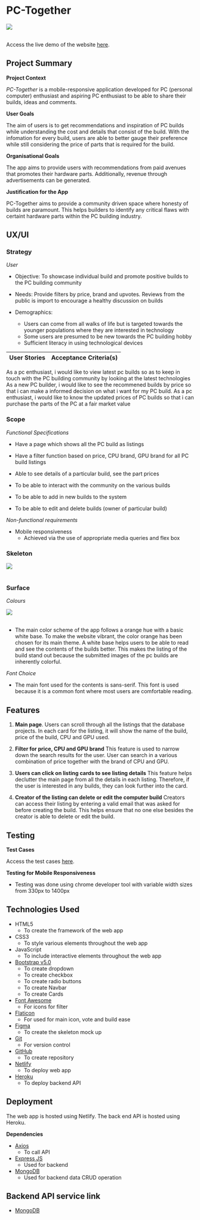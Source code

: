 # PC-Together 
<img src='public/PC-Together.png' style='display:block'><br>

Access the live demo of the website [here](https://ephemeral-sunshine-555075.netlify.app/index.html).

## Project Summary

**Project Context**

 _PC-Together_ is a mobile-responsive application developed for PC (personal computer) enthusiast and aspiring PC enthusiast to be able to share their builds, ideas and comments.

**User Goals**

The aim of users is to get recommendations and inspiration of PC builds while understanding the cost and details that consist of the build. With the infomation for every build, users are able to better gauge their preference while still considering the price of parts that is required for the build. 

**Organisational Goals**

The app aims to provide users with recommendations from paid avenues that promotes their hardware parts. Additionally, revenue through advertisements can be generated.

**Justification for the App**

PC-Together aims to provide a community driven space where honesty of builds are paramount. This helps builders to identify any critical flaws with certaint hardware parts within the PC building industry.

## UX/UI

### **Strategy**
_User_
* Objective: To showcase individual build and promote positive builds to the PC building community

* Needs: Provide filters by price, brand and upvotes. Reviews from the public is import to encourage a healthy discussion on builds

* Demographics:
    * Users can come from all walks of life but is targeted towards the younger populations where they are interested in technology
    * Some users are presumed to be new towards the PC building hobby
    * Sufficient literacy in using technological devices


User Stories | Acceptance Criteria(s)
------------ | -------------
As a pc enthusiast, i would like to view latest pc builds so as to keep in touch with the PC building community by looking at the latest technologies
As a new PC builder, i would like to see the recommened builds by price so that i can make a informed decision on what i want for my PC build.
As a pc enthusiast, i would like to know the updated prices of PC builds so that i can purchase the parts of the PC at a fair market value

### **Scope**

_Functional Specifications_
* Have a page which shows all the PC build as listings

* Have a filter function based on price, CPU brand, GPU brand for all PC build listings

* Able to see details of a particular build, see the part prices

* To be able to interact with the community on the various builds

* To be able to add in new builds to the system

* To be able to edit and delete builds (owner of particular build)

_Non-functional requirements_
* Mobile responsiveness
    * Achieved via the use of appropriate media queries and flex box

### **Skeleton**

<img src='public/figma.png' style='display:block'><br>

### **Surface**

_Colours_

<img src='public/color.png' style='display:block'><br>

* The main color scheme of the app follows a orange hue with a basic white base. 
To make the website vibrant, the color orange has been chosen for its main theme. A white base helps users to be able to read and see the contents of the builds better. This makes the listing of the build stand out because the submitted images of the pc builds are inherently colorful.

_Font Choice_
* The main font used for the contents is sans-serif. This font is used because it is a common font where most users are comfortable reading.

## Features
1. **Main page**. Users can scroll through all the listings that the database projects. In each card for the listing, it will show the name of the build, price of the build, CPU and GPU used.

2. **Filter for price, CPU and GPU brand** This feature is used to narrow down the search results for the user. User can search in a various combination of price together with the brand of CPU and GPU.

3. **Users can click on listing cards to see listing details** This feature helps declutter the main page from all the details in each listing. Therefore, if the user is interested in any builds, they can look further into the card.

4. **Creator of the listing can delete or edit the computer build** Creators can access their listing by entering a valid email that was asked for before creating the build. This helps ensure that no one else besides the creator is able to delete or edit the build. 


## Testing

**Test Cases**

Access the test cases [here](https://github.com/MarcusCWD/PC-together-front/blob/main/test-case/Test%20Case.pdf).

**Testing for Mobile Responsiveness**
 * Testing was done using chrome developer tool with variable width sizes from 330px to 1400px


## Technologies Used

* HTML5
    * To create the framework of the web app
* CSS3
    * To style various elements throughout the web app
* JavaScript
    * To include interactive elements throughout the web app
* [Bootstrap v5.0](https://getbootstrap.com/docs/5.0/getting-started/introduction/)
    * To create dropdown
    * To create checkbox
    * To create radio buttons
    * To create Navbar
    * To create Cards
* [Font Awesome](https://fontawesome.com/)
    * For icons for filter
* [Flaticon](https://www.flaticon.com/)
    * For used for main icon, vote and build ease
* [Figma](https://www.figma.com/)
    * To create the skeleton mock up
* [Git](https://git-scm.com/)
    * For version control
* [GitHub](http://github.com)
    * To create repository
* [Netlify](https://www.netlify.com/)
    * To deploy web app
* [Heroku](https://dashboard.heroku.com/)
    * To deploy backend API

## Deployment

The web app is hosted using Netlify.
The back end API is hosted using Heroku.

**Dependencies**

* [Axios](https://cdnjs.com/libraries/axios)
    * To call API
* [Express JS](https://expressjs.com/)
    * Used for backend
* [MongoDB](https://www.mongodb.com/)
    * Used for backend data CRUD operation

## Backend API service link

* [MongoDB](https://github.com/MarcusCWD/PC-together)